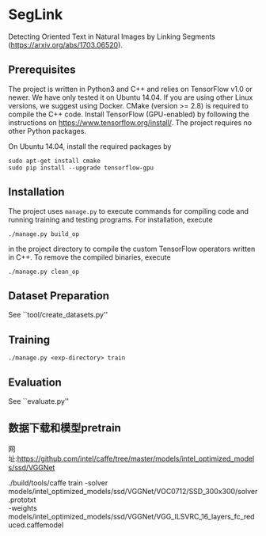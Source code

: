 # SegLink

Detecting Oriented Text in Natural Images by Linking Segments (https://arxiv.org/abs/1703.06520).

## Prerequisites

The project is written in Python3 and C++ and relies on TensorFlow v1.0 or newer. We have only tested it on Ubuntu 14.04. If you are using other Linux versions, we suggest using Docker. CMake (version >= 2.8) is required to compile the C++ code. Install TensorFlow (GPU-enabled) by following the instructions on https://www.tensorflow.org/install/. The project requires no other Python packages.

On Ubuntu 14.04, install the required packages by
```
sudo apt-get install cmake
sudo pip install --upgrade tensorflow-gpu
```

## Installation

The project uses `manage.py` to execute commands for compiling code and running training and testing programs. For installation, execute
```
./manage.py build_op
```
in the project directory to compile the custom TensorFlow operators written in C++. To remove the compiled binaries, execute
```
./manage.py clean_op
```

## Dataset Preparation

See ``tool/create_datasets.py''

## Training

```
./manage.py <exp-directory> train
```

## Evaluation

See ``evaluate.py''


## 数据下载和模型pretrain

网址:https://github.com/intel/caffe/tree/master/models/intel_optimized_models/ssd/VGGNet

./build/tools/caffe train -solver models/intel_optimized_models/ssd/VGGNet/VOC0712/SSD_300x300/solver.prototxt \
-weights models/intel_optimized_models/ssd/VGGNet/VGG_ILSVRC_16_layers_fc_reduced.caffemodel

